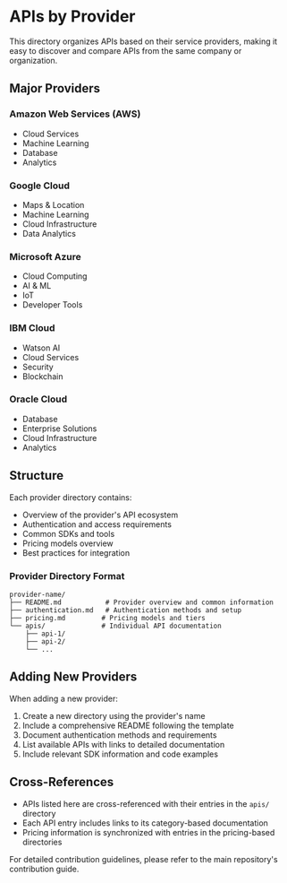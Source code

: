 # APIs by Provider

This directory organizes APIs based on their service providers, making it easy to discover and compare APIs from the same company or organization.

## Major Providers

### Amazon Web Services (AWS)
- Cloud Services
- Machine Learning
- Database
- Analytics

### Google Cloud
- Maps & Location
- Machine Learning
- Cloud Infrastructure
- Data Analytics

### Microsoft Azure
- Cloud Computing
- AI & ML
- IoT
- Developer Tools

### IBM Cloud
- Watson AI
- Cloud Services
- Security
- Blockchain

### Oracle Cloud
- Database
- Enterprise Solutions
- Cloud Infrastructure
- Analytics

## Structure

Each provider directory contains:
- Overview of the provider's API ecosystem
- Authentication and access requirements
- Common SDKs and tools
- Pricing models overview
- Best practices for integration

### Provider Directory Format
```
provider-name/
├── README.md           # Provider overview and common information
├── authentication.md   # Authentication methods and setup
├── pricing.md         # Pricing models and tiers
└── apis/              # Individual API documentation
    ├── api-1/
    ├── api-2/
    └── ...
```

## Adding New Providers

When adding a new provider:
1. Create a new directory using the provider's name
2. Include a comprehensive README following the template
3. Document authentication methods and requirements
4. List available APIs with links to detailed documentation
5. Include relevant SDK information and code examples

## Cross-References

- APIs listed here are cross-referenced with their entries in the `apis/` directory
- Each API entry includes links to its category-based documentation
- Pricing information is synchronized with entries in the pricing-based directories

For detailed contribution guidelines, please refer to the main repository's contribution guide.